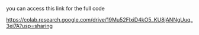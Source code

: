 you can access this link for the full code

https://colab.research.google.com/drive/19Mu52FlxiD4kO5_KU8jANNgUuq_3ei7A?usp=sharing
